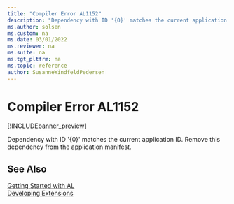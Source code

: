 ```yaml
---
title: "Compiler Error AL1152"
description: "Dependency with ID '{0}' matches the current application ID."
ms.author: solsen
ms.custom: na
ms.date: 03/01/2022
ms.reviewer: na
ms.suite: na
ms.tgt_pltfrm: na
ms.topic: reference
author: SusanneWindfeldPedersen
---
```

[//]: # (START>DO_NOT_EDIT)
[//]: # (IMPORTANT:Do not edit any of the content between here and the END>DO_NOT_EDIT.)
[//]: # (Any modifications should be made in the .xml files in the ModernDev repo.)
# Compiler Error AL1152

[!INCLUDE[banner_preview](../includes/banner_preview.md)]

Dependency with ID '{0}' matches the current application ID. Remove this dependency from the application manifest.

[//]: # (IMPORTANT: END>DO_NOT_EDIT)
## See Also  
[Getting Started with AL](../devenv-get-started.md)  
[Developing Extensions](../devenv-dev-overview.md)  